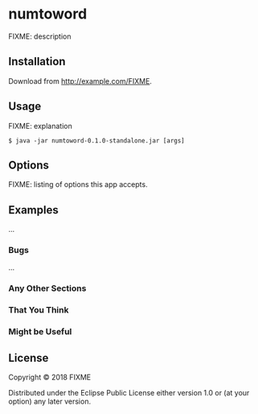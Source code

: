 # numtoword

FIXME: description

## Installation

Download from http://example.com/FIXME.

## Usage

FIXME: explanation

    $ java -jar numtoword-0.1.0-standalone.jar [args]

## Options

FIXME: listing of options this app accepts.

## Examples

...

### Bugs

...

### Any Other Sections
### That You Think
### Might be Useful

## License

Copyright © 2018 FIXME

Distributed under the Eclipse Public License either version 1.0 or (at
your option) any later version.
